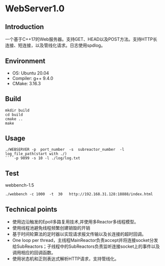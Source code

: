 # WebServer1.0

## Introduction

一个基于C++17的Web服务器。支持GET、HEAD以及POST方法。支持HTTP长连接、短连接，以及管线化请求。日志使用spdlog。

## Environment

- OS: Ubuntu 20.04
- Compiler: g++ 9.4.0
- CMake:  3.16.3

## Build
````
mkdir build
cd build
cmake ..
make
````
## Usage
````
./WEBSERVER -p  port_number  -s  subreactor_number  -l  log_file_path(start with ./)
````-p 9899 -s 10 -l ./log/log.txt
````
## Test

webbench-1.5

````
./webbench -c 1000  -t  30   http://192.168.31.128:18888/index.html
````
## Technical points

* 使用边沿触发的Epoll多路复用技术,并使用多Reactor多线程模型。
* 使用线程池避免线程频繁创建销毁的开销
* 基于时间轮算法的定时器以实现请求报文传输以及长连接的超时回调。
* One loop per thread，主线程MainReactor负责accept并将连接socket分发给SubReactors；子线程中的SubReactors负责监听连接socket上的事件以及调用相应的回调函数。
* 使用状态机和正则表达式解析HTTP请求，支持管线化。